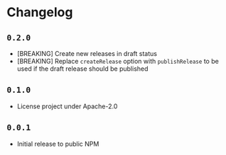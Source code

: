 # Changelog

## `0.2.0`

* [BREAKING] Create new releases in draft status
* [BREAKING] Replace `createRelease` option with `publishRelease` to be used if the draft release should be published

## `0.1.0`

* License project under Apache-2.0

## `0.0.1`

* Initial release to public NPM
